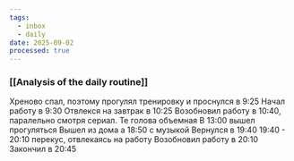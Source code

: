 ```yaml
---
tags:
  - inbox
  - daily
date: 2025-09-02
processed: true
---
```

### [[Analysis of the daily routine]]

Хреново спал, поэтому прогулял тренировку и проснулся в 9:25
Начал работу в 9:30
Отвлекся на завтрак в 10:25
Возобновил работу в 10:40, паралельно смотря сериал. Те голова объемная
В 13:00 вышел прогуляться
Вышел из дома а 18:50 с музыкой
Вернулся в 19:40
19:40 - 20:10 перекус, отвлекаясь на работу
Возобновил работу в 20:10
Закончил в 20:45